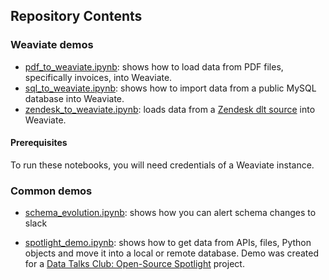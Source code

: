 ## Repository Contents

### Weaviate demos

- [pdf_to_weaviate.ipynb](/workshops/pdf_to_weaviate.ipynb): shows how to load data from PDF files, specifically invoices, into Weaviate.
- [sql_to_weaviate.ipynb](/workshops/sql_to_weaviate.ipynb): shows how to import data from a public MySQL database into Weaviate.
- [zendesk_to_weaviate.ipynb](/workshops/zendesk_to_weaviate.ipynb): loads data from a [Zendesk dlt source](https://dlthub.com/docs/dlt-ecosystem/verified-sources/zendesk) into Weaviate.

#### Prerequisites

To run these notebooks, you will need credentials of a Weaviate instance.

### Common demos

- [schema_evolution.ipynb](/workshops/schema_evolution.ipynb): shows how you can alert schema changes to slack

- [spotlight_demo.ipynb](/workshops/spotlight_demo.ipynb): shows how to get data from APIs, files, Python objects and move it into a local or remote database.
  Demo was created for a [Data Talks Club: Open-Source Spotlight](https://youtube.com/playlist?list=PL3MmuxUbc_hJ5t5nnjzC0F2zan76Dpsz0&feature=shared) project.